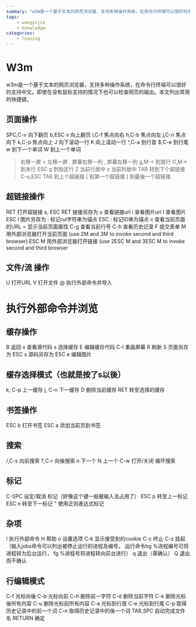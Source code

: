 ```yaml
---
summary: "w3m是一个基于文本的网页浏览器，支持多种操作系统，在命令行终端可以很好的支持中文。即使在没有鼠标支持的情况下也可以检查网页的输出。本文列出常用的快捷键。"
tags:
    - wangyijie
    - knowledge
categories:
    - leaning
---
```

# W3m
w3m是一个基于文本的网页浏览器，支持多种操作系统，在命令行终端可以很好的支持中文。即使在没有鼠标支持的情况下也可以检查网页的输出。本文列出常用的快捷键。

## 页面操作

SPC,C-v 向下翻页
b,ESC v 向上翻页
l,C-f 焦点向右
h,C-b 焦点向左
j,C-n 焦点向下
k,C-p 焦点向上
J 向下滚动一行
K 向上滚动一行
^,C-a 到行首
$,C-e 到行尾
w 到下一个单词
W 到上一个单词
> 右移一屏
< 左移一屏
. 屏幕右移一列
, 屏幕左移一列
g,M-< 到首行
G,M-> 到末行
ESC g 到指定行
Z 当前行居中
z 当前列居中
TAB 转到下个超链接
C-u,ESC TAB 到上个超链接
[ 到第一个超链接
] 到最後一个超链接
</pre>

## 超链接操作

RET 打开超链接
a, ESC RET 链接另存为
u 查看链接url
i 查看图片url
I 查看图片
ESC I 图片另存为
: 标记rul字符串为锚点
ESC : 标记ID串为锚点
c 查看当前页面的URL
= 显示当前页面属性
C-g 查看当前行号
C-h 查看历史记录
F 提交表单
M 用外部浏览器打开当前页面 (use 2M and 3M to invoke second and third browser)
ESC M 用外部浏览器打开链接 (use 2ESC M and 3ESC M to invoke second and third browser
</pre>

## 文件/流 操作

U 打开URL
V 打开文件
@ 执行外部命令并导入
# 执行外部命令并浏览
</pre>

## 缓存操作

B 返回
v 查看源代码
s 选择缓存
E 编辑缓存代码
C-l 重画屏幕
R 刷新
S 页面另存为
ESC s 源码另存为
ESC e 编辑图片
</pre>

## 缓存选择模式（也就是按了s以後）

k, C-p 上一缓存
j, C-n 下一缓存
D 删除当前缓存
RET 转至选择的缓存
</pre>

## 书签操作

ESC b 打开书签
ESC a 添加当前页到书签
</pre>

## 搜索

/,C-s 向前搜索
?,C-r 向後搜索
n 下一个
N 上一个
C-w 打开/关闭 循环搜索
</pre>

## 标记

C-SPC 设定/取消 标记（好像这个键一般被输入法占用了）
ESC p 转至上一标记
ESC n 转至下一标记
" 使用正则表达式标记
</pre>

## 杂项

! 执行外部命令
H 帮助
o 设置选项
C-k 显示接受到的cookie
C-c 终止
C-z 挂起（输入jobs命令可以列出被停止运行的进程及编号， 运行命令bg %进程编号可将进程转为后台运行， fg %进程号将进程转向前台进行）
q 退出（需确认）
Q 退出而不确认
</pre>

## 行编辑模式

C-f 光标向後
C-b 光标向前
C-h 删除前一字符
C-d 删除当前字符
C-k 删除光标後所有内容
C-u 删除光标前所有内容
C-a 光标到行首
C-e 光标到行尾
C-p 取得历史记录中的前一个词
C-n 取得历史记录中的後一个词
TAB,SPC 自动完成文件名
RETURN 确定</pre>
